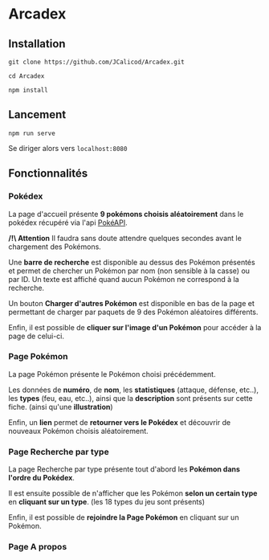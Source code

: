 # Arcadex

## Installation

`git clone https://github.com/JCalicod/Arcadex.git`

`cd Arcadex`

`npm install`

## Lancement

`npm run serve`

Se diriger alors vers `localhost:8080`

## Fonctionnalités

### Pokédex

La page d'accueil présente **9 pokémons choisis aléatoirement** dans le pokédex récupéré via l'api [PokéAPI](https://pokeapi.co/).

**/!\ Attention** Il faudra sans doute attendre quelques secondes avant le chargement des Pokémons.

Une **barre de recherche** est disponible au dessus des Pokémon présentés et permet de chercher un Pokémon par nom (non sensible à la casse) ou par ID. Un texte est affiché quand aucun Pokémon ne correspond à la recherche.

Un bouton **Charger d'autres Pokémon** est disponible en bas de la page et permettant de charger par paquets de 9 des Pokémon aléatoires différents.

Enfin, il est possible de **cliquer sur l'image d'un Pokémon** pour accéder à la page de celui-ci.

### Page Pokémon

La page Pokémon présente le Pokémon choisi précédemment.

Les données de **numéro**, de **nom**, les **statistiques** (attaque, défense, etc..), les **types** (feu, eau, etc..), ainsi que la **description** sont présents sur cette fiche. (ainsi qu'une **illustration**)

Enfin, un **lien** permet de **retourner vers le Pokédex** et découvrir de nouveaux Pokémon choisis aléatoirement.

### Page Recherche par type

La page Recherche par type présente tout d'abord les **Pokémon dans l'ordre du Pokédex**.

Il est ensuite possible de n'afficher que les Pokémon **selon un certain type** en **cliquant sur un type**. (les 18 types du jeu sont présents)

Enfin, il est possible de **rejoindre la Page Pokémon** en cliquant sur un Pokémon.

### Page A propos
